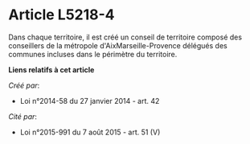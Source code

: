 # Article L5218-4

Dans chaque territoire, il est créé un conseil de territoire composé des conseillers de la métropole d'AixMarseille-Provence
délégués des communes incluses dans le périmètre du territoire.

**Liens relatifs à cet article**

_Créé par_:

  - Loi n°2014-58 du 27 janvier 2014 - art. 42

_Cité par_:

  - Loi n°2015-991 du 7 août 2015 - art. 51 (V)
